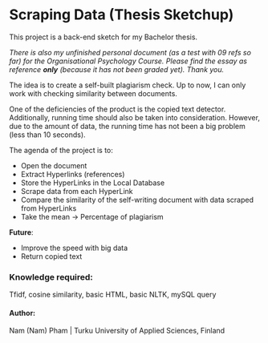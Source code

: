 # Scraping Data (Thesis Sketchup) 
This project is a back-end sketch for my Bachelor thesis. 

*There is also my unfinished personal document (as a test with 09 refs so far) for the Organisational Psychology Course. Please find the essay as reference **only** (because it has not been graded yet). Thank you.* 

The idea is to create a self-built plagiarism check. Up to now, I can only work with checking similarity between documents. 

One of the deficiencies of the product is the copied text detector. Additionally, running time should also be taken into consideration. However, due to the amount of data, the running time has not been a big problem (less than 10 seconds). 

The agenda of the project is to:
* Open the document
* Extract Hyperlinks (references)
* Store the HyperLinks in the Local Database
* Scrape data from each HyperLink
* Compare the similarity of the self-writing document with data scraped from HyperLinks
* Take the mean -> Percentage of plagiarism

**Future**:
* Improve the speed with big data
* Return copied text

### Knowledge required: 
Tfidf, cosine similarity, basic HTML, basic NLTK, mySQL query

#### Author:
Nam (Nam) Pham |
Turku University of Applied Sciences, Finland


